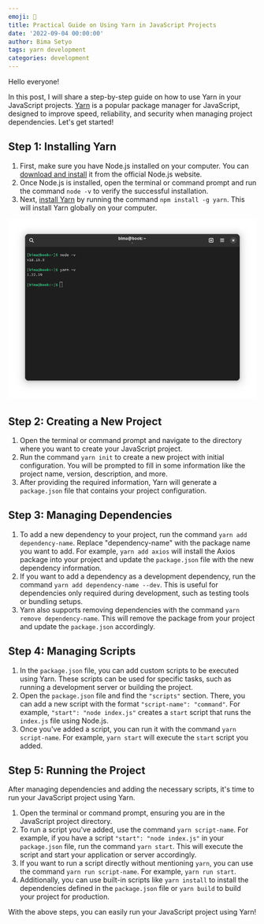 ```yaml
---
emoji: 🔧
title: Practical Guide on Using Yarn in JavaScript Projects
date: '2022-09-04 00:00:00'
author: Bima Setyo
tags: yarn development
categories: development
---
```


Hello everyone!

In this post, I will share a step-by-step guide on how to use Yarn in your JavaScript projects. [Yarn](https://yarnpkg.com/) is a popular package manager for JavaScript, designed to improve speed, reliability, and security when managing project dependencies. Let's get started!

## Step 1: Installing Yarn

1. First, make sure you have Node.js installed on your computer. You can [download and install](https://nodejs.org/en/download) it from the official Node.js website.
2. Once Node.js is installed, open the terminal or command prompt and run the command `node -v` to verify the successful installation.
3. Next, [install Yarn](https://yarnpkg.com/getting-started/install) by running the command `npm install -g yarn`. This will install Yarn globally on your computer.

![](yarn.png)

## Step 2: Creating a New Project

1. Open the terminal or command prompt and navigate to the directory where you want to create your JavaScript project.
2. Run the command `yarn init` to create a new project with initial configuration. You will be prompted to fill in some information like the project name, version, description, and more.
3. After providing the required information, Yarn will generate a `package.json` file that contains your project configuration.

## Step 3: Managing Dependencies

1. To add a new dependency to your project, run the command `yarn add dependency-name`. Replace "dependency-name" with the package name you want to add. For example, `yarn add axios` will install the Axios package into your project and update the `package.json` file with the new dependency information.
2. If you want to add a dependency as a development dependency, run the command `yarn add dependency-name --dev`. This is useful for dependencies only required during development, such as testing tools or bundling setups.
3. Yarn also supports removing dependencies with the command `yarn remove dependency-name`. This will remove the package from your project and update the `package.json` accordingly.

## Step 4: Managing Scripts

1. In the `package.json` file, you can add custom scripts to be executed using Yarn. These scripts can be used for specific tasks, such as running a development server or building the project.
2. Open the `package.json` file and find the `"scripts"` section. There, you can add a new script with the format `"script-name": "command"`. For example, `"start": "node index.js"` creates a `start` script that runs the `index.js` file using Node.js.
3. Once you've added a script, you can run it with the command `yarn script-name`. For example, `yarn start` will execute the `start` script you added.

## Step 5: Running the Project

After managing dependencies and adding the necessary scripts, it's time to run your JavaScript project using Yarn.

1. Open the terminal or command prompt, ensuring you are in the JavaScript project directory.
2. To run a script you've added, use the command `yarn script-name`. For example, if you have a script `"start": "node index.js"` in your `package.json` file, run the command `yarn start`. This will execute the script and start your application or server accordingly.
3. If you want to run a script directly without mentioning `yarn`, you can use the command `yarn run script-name`. For example, `yarn run start`.
4. Additionally, you can use built-in scripts like `yarn install` to install the dependencies defined in the `package.json` file or `yarn build` to build your project for production.

With the above steps, you can easily run your JavaScript project using Yarn!

